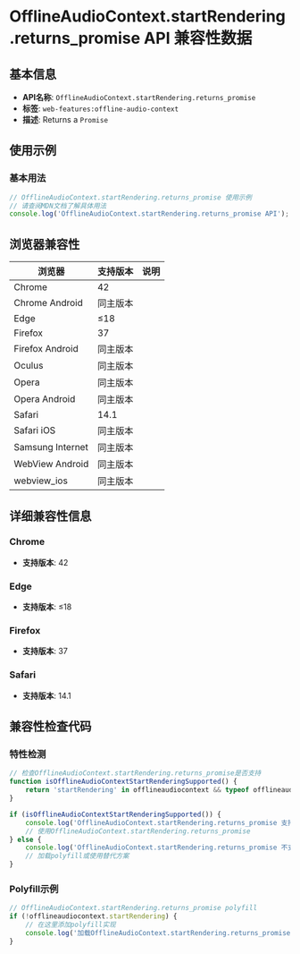# OfflineAudioContext.startRendering.returns_promise API 兼容性数据

## 基本信息

- **API名称**: `OfflineAudioContext.startRendering.returns_promise`
- **标签**: `web-features:offline-audio-context`
- **描述**: Returns a `Promise`

## 使用示例

### 基本用法

```javascript
// OfflineAudioContext.startRendering.returns_promise 使用示例
// 请查阅MDN文档了解具体用法
console.log('OfflineAudioContext.startRendering.returns_promise API');
```

## 浏览器兼容性

| 浏览器 | 支持版本 | 说明 |
|--------|----------|------|
| Chrome | 42 |  |
| Chrome Android | 同主版本 |  |
| Edge | ≤18 |  |
| Firefox | 37 |  |
| Firefox Android | 同主版本 |  |
| Oculus | 同主版本 |  |
| Opera | 同主版本 |  |
| Opera Android | 同主版本 |  |
| Safari | 14.1 |  |
| Safari iOS | 同主版本 |  |
| Samsung Internet | 同主版本 |  |
| WebView Android | 同主版本 |  |
| webview_ios | 同主版本 |  |

## 详细兼容性信息

### Chrome

- **支持版本**: 42

### Edge

- **支持版本**: ≤18

### Firefox

- **支持版本**: 37

### Safari

- **支持版本**: 14.1

## 兼容性检查代码

### 特性检测

```javascript
// 检查OfflineAudioContext.startRendering.returns_promise是否支持
function isOfflineAudioContextStartRenderingSupported() {
    return 'startRendering' in offlineaudiocontext && typeof offlineaudiocontext.startRendering === 'function';
}

if (isOfflineAudioContextStartRenderingSupported()) {
    console.log('OfflineAudioContext.startRendering.returns_promise 支持');
    // 使用OfflineAudioContext.startRendering.returns_promise
} else {
    console.log('OfflineAudioContext.startRendering.returns_promise 不支持，需要polyfill');
    // 加载polyfill或使用替代方案
}
```

### Polyfill示例

```javascript
// OfflineAudioContext.startRendering.returns_promise polyfill
if (!offlineaudiocontext.startRendering) {
    // 在这里添加polyfill实现
    console.log('加载OfflineAudioContext.startRendering.returns_promise polyfill');
}
```


